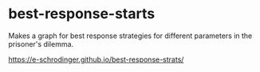 # best-response-starts
Makes a graph for best response strategies for different parameters in the prisoner's dilemma.

https://e-schrodinger.github.io/best-response-strats/
